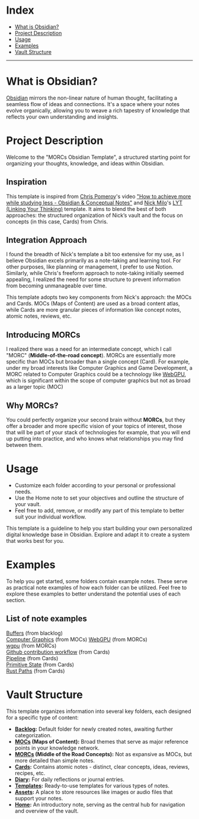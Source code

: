 # Index

- [What is Obsidian?](#what-is-obsidian)
- [Project Description](#project-description)
- [Usage](#usage)
- [Examples](#Examples)
- [Vault Structure](#vault-structure)

---

# What is Obsidian? 
[Obsidian](https://obsidian.md/) mirrors the non-linear nature of human thought, facilitating a seamless flow of ideas and connections. It's a space where your notes evolve organically, allowing you to weave a rich tapestry of knowledge that reflects your own understanding and insights.

# Project Description
Welcome to the "MORCs Obsidian Template", a structured starting point for organizing your thoughts, knowledge, and ideas within Obsidian.

## Inspiration
This template is inspired from [Chris Pomeroy](https://www.youtube.com/@Peepnbrick/featured)'s video ["How to achieve more while studying less - Obsidian & Conceptual Notes"](https://www.youtube.com/watch?v=MYJsGksojms&t=864s&ab_channel=ChrisPomeroy) and [Nick Milo](https://www.linkingyourthinking.com/download-lyt-kit)'s [LYT (Linking Your Thinking)](https://www.linkingyourthinking.com/download-lyt-kit) template.
It aims to blend the best of both approaches: the structured organization of Nick’s vault and the focus on concepts (in this case, Cards) from Chris.

## Integration Approach
I found the breadth of Nick's template a bit too extensive for my use, as I believe Obsidian excels primarily as a note-taking and learning tool. For other purposes, like planning or management, I prefer to use Notion. Similarly, while Chris's freeform approach to note-taking initially seemed appealing, I realized the need for some structure to prevent information from becoming unmanageable over time.

This template adopts two key components from Nick's approach: the MOCs and Cards. MOCs (Maps of Content) are used as a broad content atlas, while Cards are more granular pieces of information like concept notes, atomic notes, reviews, etc.

## Introducing MORCs
I realized there was a need for an intermediate concept, which I call "MORC" (**Middle-of-the-road concept**). MORCs are essentially more specific than MOCs but broader than a single concept (Card). For example, under my broad interests like Computer Graphics and Game Development, a MORC related to Computer Graphics could be a technology like [WebGPU](https://www.w3.org/TR/webgpu/), which is significant within the scope of computer graphics but not as broad as a larger topic (MOC)

## Why MORCs?
You could perfectly organize your second brain without **MORCs**, but they offer a broader and more specific vision of your topics of interest, those that will be part of your stack of technologies for example, that you will end up putting into practice, and who knows what relationships you may find between them.

# Usage

- Customize each folder according to your personal or professional needs.
- Use the Home note to set your objectives and outline the structure of your vault.
- Feel free to add, remove, or modify any part of this template to better suit your individual workflow.

This template is a guideline to help you start building your own personalized digital knowledge base in Obsidian. Explore and adapt it to create a system that works best for you.

# Examples
To help you get started, some folders contain example notes. These serve as practical note examples of how each folder can be utilized. Feel free to explore these examples to better understand the potential uses of each section.

## List of note examples
[Buffers](vault-template\00-Backlog\Buffers.md) (from blacklog)  
[Computer Graphics](vault-template\01-MOCs\Computer%20Graphics.md) (from MOCs) 
[WebGPU](vault-template\02-MORCs\WebGPU.md) (from MORCs)  
[wgpu](vault-template\02-MORCs\wgpu.md) (from MORCs)  
[Github contribution workflow](vault-template\03-Cards\Github%20Contribution%20Workflow.md) (from Cards)  
[Pipeline](vault-template\03-Cards\Pipeline.md) (from Cards)  
[Primitive State](vault-template\03-Cards\Primitive%20State.md) (from Cards)  
[Rust Paths](vault-template\03-Cards\Rust%20Paths.md) (from Cards)


# Vault Structure
This template organizes information into several key folders, each designed for a specific type of content:

- **[Backlog](vault-template/00-Backlog/+%20About%20Backlog.md):** Default folder for newly created notes, awaiting further categorization.
- **[MOCs](vault-template/01-MOCs/+%20About%20MOCs.md) (Maps of Content):** Broad themes that serve as major reference points in your knowledge network.
- **[MORCs](vault-template/02-MORCs/+%20About%20MORCs.md) (Middle of the Road Concepts):** Not as expansive as MOCs, but more detailed than simple notes.
- **[Cards](vault-template/03-Cards/+%20About%20Cards.md):** Contains atomic notes - distinct, clear concepts, ideas, reviews, recipes, etc.
- **[Diary](vault-template/04-Diary/+%20About%20Diary.md):** For daily reflections or journal entries.
- **[Templates](vault-template/05-Templates/+%20About%20Templates.md):** Ready-to-use templates for various types of notes.
- **[Assets](vault-template/06-Assets/+%20About%20Assets.md):** A place to store resources like images or audio files that support your notes.
- **[Home](vault-template/Home.md):** An introductory note, serving as the central hub for navigation and overview of the vault.



